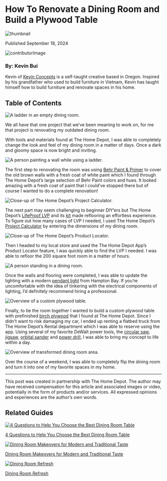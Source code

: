 # How To Renovate a Dining Room and Build a Plywood Table


![thumbnail](https://i3.ytimg.com/vi/j55fdzNGGCs/hqdefault.jpg)

Published September 18, 2024

![contributorImage](https://dam.thdstatic.com/content/production/pO77uxmgfIPshhwVYHHbrQ/lP7FUqfSzf0fM35cHzRr9Q/Original%20file/KevinBui-KevinConcepts-FY24Q3BrandEvolution-Headshot.jpg)

### By: Kevin Bui

Kevin of [Kevin Concepts](https://www.instagram.com/kevinconcepts/) is a self-taught creative based in Oregon. Inspired by his grandfather who used to build furniture in Vietnam, Kevin has taught himself how to build furniture and renovate spaces in his home. 


## Table of Contents



![A ladder in an empty dining room.](https://dam.thdstatic.com/content/production/uIO970m7Ft_jvXwtzj5b3A/_g_SD1tsaCrKAEoD4vC1ww/Original%20file/KevinBui-KevinConcepts-FY24Q3BrandEvolution-Photo4.jpg)

We all have that one project that we’ve been meaning to work on, for me that project is renovating my outdated dining room.

With tools and materials found at The Home Depot, I was able to completely change the look and feel of my dining room in a matter of days. Once a dark and gloomy space is now bright and inviting.

![A person painting a wall while using a ladder.](https://dam.thdstatic.com/content/production/8CNwHl-TzdasOrBUBAqiqg/t6-kVI-DmOecIbo86Kd3rQ/Original%20file/KevinBui-KevinConcepts-FY24Q3BrandEvolution-Photo6.jpg)

The first step to renovating the room was using [Behr Paint & Primer](https://www.homedepot.com/p/BEHR-PREMIUM-PLUS-1-gal-Ultra-Pure-White-Semi-Gloss-Enamel-Low-Odor-Interior-Paint-Primer-305001/202761530) to cover the old brown walls with a fresh coat of white paint which I found through The Home Depot’s large selection of Behr Paint colors and hues. It looked amazing with a fresh coat of paint that I could’ve stopped there but of course I wanted to do a complete renovation!

![Close-up of The Home Depot’s Project Calculator.](https://dam.thdstatic.com/content/production/kFXylsheq35LxqQvE9qexQ/UDS_mNubJcYBo0D-RGgVtw/Original%20file/KevinBui-KevinConcepts-FY24Q3BrandEvolution-Photo5.jpg)

The next part may seem challenging to beginner DIY’ers but The Home Depot’s [LifeProof LVP](https://www.homedepot.com/p/Lifeproof-Vesinet-Oak-22-MIL-x-8-7-in-W-x-48-in-L-Waterproof-Click-Lock-Luxury-Vinyl-Plank-Flooring-561-7-sqft-pallet-3007101702/326697149) and its [kit](https://www.homedepot.com/p/Lifeproof-Pro-Flooring-Installation-Kit-for-Hardwood-Laminate-and-Vinyl-LP2218/318946562) made reflooring an effortless experience. To figure out how many cases of LVP I needed, I used The Home Depot’s [Project Calculator](https://www.homedepot.com/c/project_calculators) by entering the dimensions of my dining room.

![Close-up of The Home Depot’s Product Locator.](https://dam.thdstatic.com/content/production/Odf5AeuiyI3xVI1knW9RXQ/7FjrNOLdMlb8SNTQFY0Xrw/Original%20file/KevinBui-KevinConcepts-FY24Q3BrandEvolution-Photo3.jpg)

Then I headed to my local store and used the The Home Depot App’s Product Locator feature, I was quickly able to find the LVP I needed. I was able to refloor the 200 square foot room in a matter of hours.

![A person standing in a dining room.](https://dam.thdstatic.com/content/production/acBv8mjzPlAfL-MAS-Uy0A/jjLosoi0NsxOGCKXZxNGww/Original%20file/KevinBui-KevinConcepts-FY24Q3BrandEvolution-Photo1.jpg)

Once the walls and flooring were completed, I was able to update the lighting with a modern [pendant light](https://www.homedepot.com/p/Hampton-Bay-1-Light-Black-Warehouse-Pendant-Hanging-Light-with-Metal-Shade-AF-1032R-BK/313213138) from Hampton Bay. If you’re uncomfortable with the idea of tinkering with the electrical components of lighting, I’d definitely recommend hiring a professional.

![Overview of a custom plywood table.](https://dam.thdstatic.com/content/production/5sNSDHIFVmfun1Xu7rwKpg/qLc7pnNKyvuDvt0MllGt7w/Original%20file/KevinBui-KevinConcepts-FY24Q3BrandEvolution-Photo7.jpg)

Finally, to tie the room together I wanted to build a custom plywood table with prefinished [birch plywood](https://www.homedepot.com/p/Columbia-Forest-Products-3-4-in-x-4-ft-x-8-ft-PureBond-Birch-Plywood-165921/100077837) that I found at The Home Depot. Since I didn’t want to risk damaging my car, I ended up renting a flatbed truck from The Home Depot’s Rental department which I was able to reserve using the app. Using several of my favorite DeWalt power tools, the [circular saw](https://www.homedepot.com/p/DEWALT-15-Amp-Corded-7-1-4-in-Lightweight-Circular-Saw-DWE575/203273038), [jigsaw](https://www.homedepot.com/p/DEWALT-6-5-Amp-Corded-Variable-Speed-Jig-Saw-Kit-with-Kit-Box-DW331K/100618995), [orbital sander](https://www.homedepot.com/p/DEWALT-3-Amp-Corded-5-in-Variable-Speed-Random-Orbital-Sander-DWE6423/311528803) and [power drill](https://www.homedepot.com/p/DEWALT-20V-MAX-Cordless-1-2-in-Drill-Driver-2-20V-1-3Ah-Batteries-Charger-and-Bag-DCD771C2/204279858), I was able to bring my concept to life within a day.

![Overview of transformed dining room area.](https://dam.thdstatic.com/content/production/hO8m_1tK6-kb6OXceoEwGA/99FVGTcydwKdf61fawZ94A/Original%20file/KevinBui-KevinConcepts-FY24Q3BrandEvolution-Photo2.jpg)

Over the course of a weekend, I was able to completely flip the dining room and turn it into one of my favorite spaces in my home.

* * *

This post was created in partnership with The Home Depot. The author may have received compensation for this article and associated images or video, potentially in the form of products and/or services. All expressed opinions and experiences are the author’s own words.

## Related Guides

[![4 Questions to Help You Choose the Best Dining Room Table](https://contentgrid.homedepot-static.com/hdus/en_US/DTCCOMNEW/Articles/4-questions-to-help-you-choose-the-best-dining-room-table-thumbnail.jpg)](https://www.homedepot.com/c/ab/4-questions-to-help-you-choose-the-best-dining-room-table/9ba683603be9fa5395fab901d89af2ca)

[4 Questions to Help You Choose the Best Dining Room Table](https://www.homedepot.com/c/ab/4-questions-to-help-you-choose-the-best-dining-room-table/9ba683603be9fa5395fab901d89af2ca)

[![Dining Room Makeovers for Modern and Traditional Taste](https://contentgrid.homedepot-static.com/hdus/en_US/DTCCOMNEW/Articles/dining-room-makeovers-for-modern-and-traditional-taste-thumbnail.jpg)](https://www.homedepot.com/c/ap/dining-room-makeovers-for-modern-and-traditional-taste/9ba683603be9fa5395fab901a706341a)

[Dining Room Makeovers for Modern and Traditional Taste](https://www.homedepot.com/c/ap/dining-room-makeovers-for-modern-and-traditional-taste/9ba683603be9fa5395fab901a706341a)

[![Dining Room Refresh](https://contentgrid.homedepot-static.com/hdus/en_US/DTCCOMNEW/Articles/dining-room-refresh-thumbnail.jpg)](https://www.homedepot.com/c/ap/dining-room-refresh/9ba683603be9fa5395fab9010118c656)

[Dining Room Refresh](https://www.homedepot.com/c/ap/dining-room-refresh/9ba683603be9fa5395fab9010118c656)
